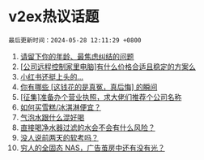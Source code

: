 # v2ex热议话题

`最后更新时间：2024-05-28 12:11:29 +0800`

1. [请留下你的年龄、最焦虑纠结的问题](https://www.v2ex.com/t/1044332)
1. [[公司远程控制家里电脑]有什么价格合适且稳定的方案么](https://www.v2ex.com/t/1044318)
1. [小红书还挺上头的...](https://www.v2ex.com/t/1044286)
1. [你有哪些 [这钱花的是真冤，真后悔] 的瞬间](https://www.v2ex.com/t/1044380)
1. [[征集]准备办个营业执照，求大佬们推荐个公司名称](https://www.v2ex.com/t/1044315)
1. [如何买雪糕/冰淇淋便宜？](https://www.v2ex.com/t/1044337)
1. [气泡水跟什么混好喝](https://www.v2ex.com/t/1044538)
1. [直接喝净水器过滤的水会不会有什么风险？](https://www.v2ex.com/t/1044277)
1. [没人说前两天的软考吗？](https://www.v2ex.com/t/1044376)
1. [穷人的全固态 NAS，广告茧房中还有没有光？](https://www.v2ex.com/t/1044302)

